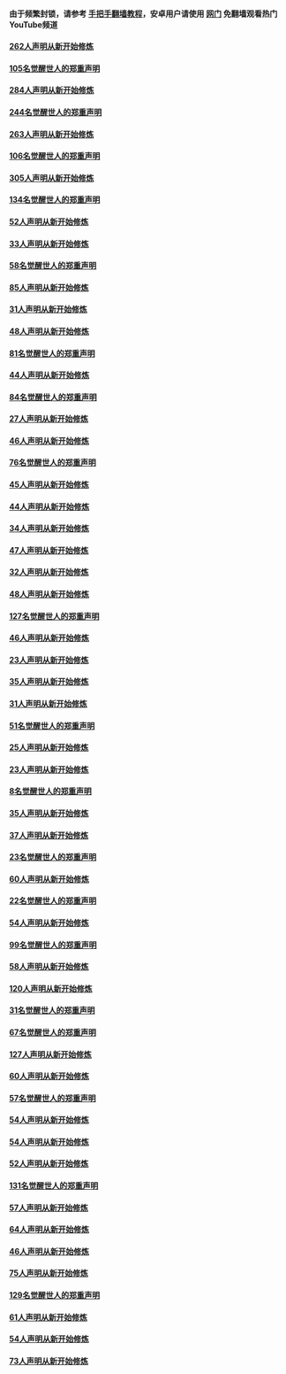 #### 由于频繁封锁，请参考 [手把手翻墙教程](https://github.com/gfw-breaker/guides/wiki/)，安卓用户请使用 [网门](https://github.com/gfw-breaker/nogfw/blob/master/dl.md?t=04100501) 免翻墙观看热门YouTube频道 

#### [262人声明从新开始修炼](../pages/91/423004.md?t=04100501) 

#### [105名觉醒世人的郑重声明](../pages/91/423003.md?t=04100501) 

#### [284人声明从新开始修炼](../pages/91/422707.md?t=04100501) 

#### [244名觉醒世人的郑重声明](../pages/91/422706.md?t=04100501) 

#### [263人声明从新开始修炼](../pages/91/422553.md?t=04100501) 

#### [106名觉醒世人的郑重声明](../pages/91/422552.md?t=04100501) 

#### [305人声明从新开始修炼](../pages/91/422153.md?t=04100501) 

#### [134名觉醒世人的郑重声明](../pages/91/422152.md?t=04100501) 

#### [52人声明从新开始修炼](../pages/91/421846.md?t=04100501) 

#### [33人声明从新开始修炼](../pages/91/421804.md?t=04100501) 

#### [58名觉醒世人的郑重声明](../pages/91/421845.md?t=04100501) 

#### [85人声明从新开始修炼](../pages/91/421769.md?t=04100501) 

#### [31人声明从新开始修炼](../pages/91/421763.md?t=04100501) 

#### [48人声明从新开始修炼](../pages/91/421605.md?t=04100501) 

#### [81名觉醒世人的郑重声明](../pages/91/421656.md?t=04100501) 

#### [44人声明从新开始修炼](../pages/91/421544.md?t=04100501) 

#### [84名觉醒世人的郑重声明](../pages/91/421543.md?t=04100501) 

#### [27人声明从新开始修炼](../pages/91/421465.md?t=04100501) 

#### [46人声明从新开始修炼](../pages/91/421454.md?t=04100501) 

#### [76名觉醒世人的郑重声明](../pages/91/421453.md?t=04100501) 

#### [45人声明从新开始修炼](../pages/91/421452.md?t=04100501) 

#### [44人声明从新开始修炼](../pages/91/421422.md?t=04100501) 

#### [34人声明从新开始修炼](../pages/91/421322.md?t=04100501) 

#### [47人声明从新开始修炼](../pages/91/421264.md?t=04100501) 

#### [32人声明从新开始修炼](../pages/91/421225.md?t=04100501) 

#### [48人声明从新开始修炼](../pages/91/421202.md?t=04100501) 

#### [127名觉醒世人的郑重声明](../pages/91/421224.md?t=04100501) 

#### [46人声明从新开始修炼](../pages/91/421203.md?t=04100501) 

#### [23人声明从新开始修炼](../pages/91/421138.md?t=04100501) 

#### [35人声明从新开始修炼](../pages/91/421122.md?t=04100501) 

#### [31人声明从新开始修炼](../pages/91/421081.md?t=04100501) 

#### [51名觉醒世人的郑重声明](../pages/91/421080.md?t=04100501) 

#### [25人声明从新开始修炼](../pages/91/421020.md?t=04100501) 

#### [23人声明从新开始修炼](../pages/91/420884.md?t=04100501) 

#### [8名觉醒世人的郑重声明](../pages/91/420883.md?t=04100501) 

#### [35人声明从新开始修炼](../pages/91/420809.md?t=04100501) 

#### [37人声明从新开始修炼](../pages/91/420766.md?t=04100501) 

#### [23名觉醒世人的郑重声明](../pages/91/420765.md?t=04100501) 

#### [60人声明从新开始修炼](../pages/91/420727.md?t=04100501) 

#### [22名觉醒世人的郑重声明](../pages/91/420726.md?t=04100501) 

#### [54人声明从新开始修炼](../pages/91/420529.md?t=04100501) 

#### [99名觉醒世人的郑重声明](../pages/91/420528.md?t=04100501) 

#### [58人声明从新开始修炼](../pages/91/420198.md?t=04100501) 

#### [120人声明从新开始修炼](../pages/91/420141.md?t=04100501) 

#### [31名觉醒世人的郑重声明](../pages/91/420197.md?t=04100501) 

#### [67名觉醒世人的郑重声明](../pages/91/420140.md?t=04100501) 

#### [127人声明从新开始修炼](../pages/91/420082.md?t=04100501) 

#### [60人声明从新开始修炼](../pages/91/420081.md?t=04100501) 

#### [57名觉醒世人的郑重声明](../pages/91/420080.md?t=04100501) 

#### [54人声明从新开始修炼](../pages/91/419533.md?t=04100501) 

#### [54人声明从新开始修炼](../pages/91/419532.md?t=04100501) 

#### [52人声明从新开始修炼](../pages/91/419531.md?t=04100501) 

#### [131名觉醒世人的郑重声明](../pages/91/419530.md?t=04100501) 

#### [57人声明从新开始修炼](../pages/91/419430.md?t=04100501) 

#### [64人声明从新开始修炼](../pages/91/419429.md?t=04100501) 

#### [46人声明从新开始修炼](../pages/91/419428.md?t=04100501) 

#### [75人声明从新开始修炼](../pages/91/419427.md?t=04100501) 

#### [129名觉醒世人的郑重声明](../pages/91/419426.md?t=04100501) 

#### [61人声明从新开始修炼](../pages/91/419198.md?t=04100501) 

#### [54人声明从新开始修炼](../pages/91/419197.md?t=04100501) 

#### [73人声明从新开始修炼](../pages/91/419196.md?t=04100501) 

